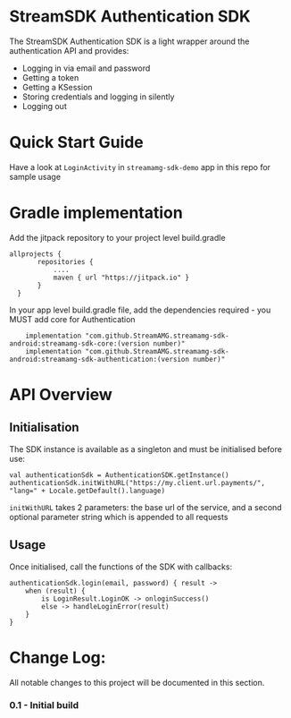 StreamSDK Authentication SDK
============================

The StreamSDK Authentication SDK is a light wrapper around the authentication API and provides:

* Logging in via email and password
* Getting a token
* Getting a KSession
* Storing credentials and logging in silently
* Logging out

Quick Start Guide
======

Have a look at `LoginActivity` in `streamamg-sdk-demo` app in this repo for sample usage

Gradle implementation
=====

Add the jitpack repository to your project level build.gradle

```
allprojects {
       repositories {
           ....
           maven { url "https://jitpack.io" }
       }
  }
```

In your app level build.gradle file, add the dependencies required - you MUST add core for Authentication

```  
    implementation "com.github.StreamAMG.streamamg-sdk-android:streamamg-sdk-core:(version number)"
    implementation "com.github.StreamAMG.streamamg-sdk-android:streamamg-sdk-authentication:(version number)"
```  

API Overview
============

## Initialisation

The SDK instance is available as a singleton and must be initialised before use:

```
val authenticationSdk = AuthenticationSDK.getInstance()
authenticationSdk.initWithURL("https://my.client.url.payments/", "lang=" + Locale.getDefault().language)
```

`initWithURL` takes 2 parameters: the base url of the service, and a second optional parameter string which is appended to all requests

## Usage

Once initialised, call the functions of the SDK with callbacks:
```
authenticationSdk.login(email, password) { result ->
    when (result) {
        is LoginResult.LoginOK -> onloginSuccess()
        else -> handleLoginError(result)
    }
}
```



Change Log:
===========

All notable changes to this project will be documented in this section.

### 0.1 - Initial build
